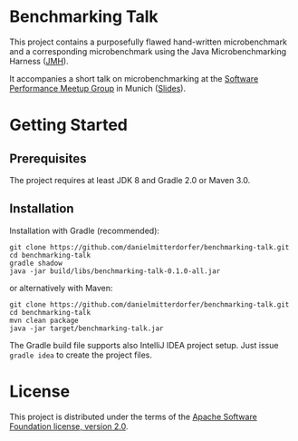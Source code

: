 Benchmarking Talk
=================

This project contains a purposefully flawed hand-written microbenchmark and a corresponding microbenchmark using the Java Microbenchmarking Harness ([JMH](http://openjdk.java.net/projects/code-tools/jmh)).

It accompanies a short talk on microbenchmarking at the [Software Performance Meetup Group](http://www.meetup.com/Software-Performance-Meetup-Group/) in Munich ([Slides](http://daniel.mitterdorfer.name/talks/2014/jmh-microbenchmarking-munich/)).

# Getting Started

## Prerequisites

The project requires at least JDK 8 and Gradle 2.0 or Maven 3.0.

## Installation

Installation with Gradle (recommended):

```
git clone https://github.com/danielmitterdorfer/benchmarking-talk.git
cd benchmarking-talk
gradle shadow
java -jar build/libs/benchmarking-talk-0.1.0-all.jar
```

or alternatively with Maven:

```
git clone https://github.com/danielmitterdorfer/benchmarking-talk.git
cd benchmarking-talk
mvn clean package
java -jar target/benchmarking-talk.jar
```

The Gradle build file supports also IntelliJ IDEA project setup. Just issue `gradle idea` to create the project files.

# License

This project is distributed under the terms of the [Apache Software Foundation license, version 2.0](http://www.apache.org/licenses/LICENSE-2.0.html).